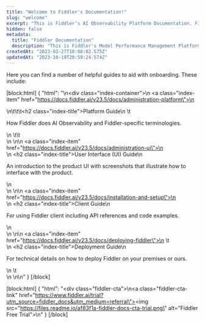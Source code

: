```yaml
---
title: "Welcome to Fiddler's Documentation!"
slug: "welcome"
excerpt: "This is Fiddler’s AI Observability Platform Documentation. Fiddler is a pioneer in AI Observability for responsible AI. Data Science, MLOps, and LOB teams use Fiddler to monitor, explain, analyze, and improve ML models, generative AI models, and AI applications."
hidden: false
metadata: 
  title: "Fiddler Documentation"
  description: "This is Fiddler's Model Performance Management Platform Documentation. Fiddler is a pioneer in enterprise Model Performance Management. Data Science, MLOps, and business teams use Fiddler to monitor, explain, analyze, and improve their models and build trust into AI."
createdAt: "2023-02-27T18:08:02.575Z"
updatedAt: "2023-10-19T20:59:24.574Z"
---
```

Here you can find a number of helpful guides to aid with onboarding. These include:

[block:html]
{
  "html": "<style>\n  .index-container {\n      display: grid;\n      grid: auto / 50% 50%;\n      grid-gap: 20px;\n      max-width: 97.5%;\n  }\n  .index-container .index-item {\n    padding: 20px;\n    border: 1px solid #CCCCCC;\n    border-radius: 5px;\n    grid-gap: 15px;\n    \n}\n.index-item{\n  text-decoration: none !important;\n  color: #000000;\n }\n.index-item:hover{\n  color: #000000;\n  border-color: #1A5EF3;\n  -webkit-box-shadow: 0 2px 4px rgb(0 0 0 / 10%);\n  -moz-box-shadown: 0 2px 4px rgb(0 0 0 / 10%);\n  box-shadow: 0 2px 4px rgb(0 0 0 / 10%);\n } \n  \n.index-title {\n    font-size: 20px !important;\n    color: #111111;\n    margin-top: 0px !important;\n    margin-bottom: 20px;\n}\n@media only screen and (max-width: 420px){\n  .index-container {\n    grid: auto / 100%;\n  }\n}\n  </style>\n<div class=\"index-container\">\n  <a class=\"index-item\" href=\"https://docs.fiddler.ai/v23.5/docs/administration-platform\">\n    <div>\n\t\t\t<h2 class=\"index-title\">Platform Guide</h2>\n    \t<p>How Fiddler does AI Observability and Fiddler-specific terminologies.</p>\n \t\t</div>\n  </a>\n\n  <a class=\"index-item\" href=\"https://docs.fiddler.ai/v23.5/docs/administration-ui\">\n    <div>\n      <h2 class=\"index-title\">User Interface (UI) Guide</h2>\n      <p>An introduction to the product UI with screenshots that illustrate how to interface with the product.</p>\n    </div>\n  </a>\n\n  <a class=\"index-item\" href=\"https://docs.fiddler.ai/v23.5/docs/installation-and-setup\">\n    <div>\n      <h2 class=\"index-title\">Client Guide</h2>\n      <p>For using Fiddler client including API references and code examples.</p>\n    </div>\n  </a>\n\n  <a class=\"index-item\" href=\"https://docs.fiddler.ai/v23.5/docs/deploying-fiddler\">\n  \t<div>\n      <h2 class=\"index-title\">Deployment Guide</h2>\n      <p>For technical details on how to deploy Fiddler on your premises or ours.</p>\n  \t</div>\n  </a>\n</div>\n"
}
[/block]


[block:html]
{
  "html": "<div class=\"fiddler-cta\">\n<a class=\"fiddler-cta-link\" href=\"https://www.fiddler.ai/trial?utm_source=fiddler_docs&utm_medium=referral\"><img src=\"https://files.readme.io/af83f1a-fiddler-docs-cta-trial.png\" alt=\"Fiddler Free Trial\"></a>\n</div>"
}
[/block]